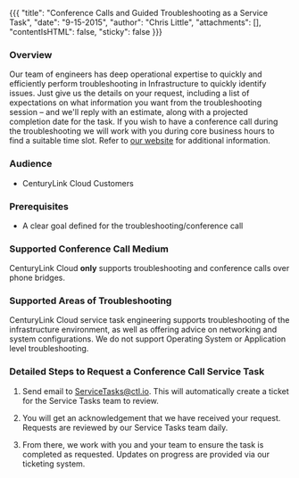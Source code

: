{{{
  "title": "Conference Calls and Guided Troubleshooting as a Service Task",
  "date": "9-15-2015",
  "author": "Chris Little",
  "attachments": [],
  "contentIsHTML": false,
  "sticky": false
}}}

### Overview
Our team of engineers has deep operational expertise to quickly and efficiently perform troubleshooting in Infrastructure to quickly identify issues. Just give us the details on your request, including a list of expectations on what information you want from the troubleshooting session – and we'll reply with an estimate, along with a projected completion date for the task.  If you wish to have a conference call during the troubleshooting we will work with you during core business hours to find a suitable time slot. Refer to [our website](//www.ctl.io/service-tasks/#conference-calls) for additional information.

### Audience
* CenturyLink Cloud Customers

### Prerequisites
* A clear goal defined for the troubleshooting/conference call

### Supported Conference Call Medium
CenturyLink Cloud **only** supports troubleshooting and conference calls over phone bridges.

### Supported Areas of Troubleshooting
CenturyLink Cloud service task engineering supports troubleshooting of the infrastructure environment, as well as offering advice on networking and system configurations.  We do not support Operating System or Application level troubleshooting.

### Detailed Steps to Request a Conference Call Service Task
1. Send email to ServiceTasks@ctl.io. This will automatically create a ticket for the Service Tasks team to review.

2. You will get an acknowledgement that we have received your request. Requests are reviewed by our Service Tasks team daily.

3. From there, we work with you and your team to ensure the task is completed as requested. Updates on progress are provided via our ticketing system.
